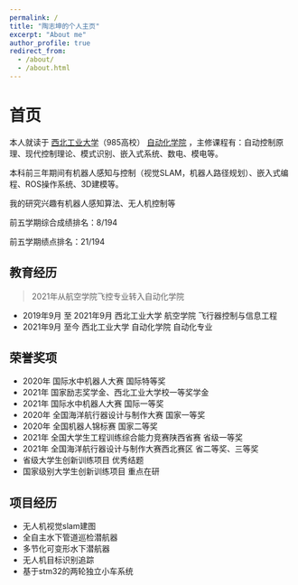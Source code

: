 ```yaml
---
permalink: /
title: "陶志坤的个人主页"
excerpt: "About me"
author_profile: true
redirect_from: 
  - /about/
  - /about.html
---
```




# 首页

本人就读于 [西北工业大学](https://www.nwpu.edu.cn/)（985高校） [自动化学院](http://zdhxy.nwpu.edu.cn/) ，主修课程有：自动控制原理、现代控制理论、模式识别、嵌入式系统、数电、模电等。

本科前三年期间有机器人感知与控制（视觉SLAM，机器人路径规划）、嵌入式编程、ROS操作系统、3D建模等。

我的研究兴趣有机器人感知算法、无人机控制等

前五学期综合成绩排名：8/194

前五学期绩点排名：21/194

教育经历
------

> 2021年从航空学院飞控专业转入自动化学院

* 2019年9月 至 2021年9月 西北工业大学 航空学院 飞行器控制与信息工程
* 2021年9月 至今 西北工业大学 自动化学院 自动化专业

荣誉奖项
------
* 2020年 国际水中机器人大赛  国际特等奖
* 2021年 国家励志奖学金、西北工业大学校一等奖学金
* 2021年 国际水中机器人大赛  国际一等奖
* 2020年 全国海洋航行器设计与制作大赛  国家一等奖
* 2020年 全国机器人锦标赛  国家二等奖
* 2021年 全国大学生工程训练综合能力竞赛陕西省赛  省级一等奖 
* 2021年 全国海洋航行器设计与制作大赛西北赛区  省二等奖、三等奖
* 省级大学生创新训练项目  优秀结题
* 国家级别大学生创新训练项目 重点在研

项目经历
------
* 无人机视觉slam建图
* 全自主水下管道巡检潜航器
* 多节化可变形水下潜航器
* 无人机目标识别追踪
* 基于stm32的两轮独立小车系统

